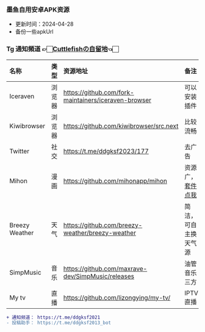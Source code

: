 ### 墨鱼自用安卓APK资源
* 更新时间：2024-04-28
* 备份一些apkUrl
  
### Tg 通知頻道 👉🏻[Cuttlefishの自留地](https://t.me/ddgksf2021)👈🏻  

| 名称 | 类型  | 资源地址 | 备注 |
| :----- | :----- | :----- | :----- |
| Iceraven      |  浏览器 | https://github.com/fork-maintainers/iceraven-browser | 可以安装插件 |
| Kiwibrowser   |  浏览器 | https://github.com/kiwibrowser/src.next              | 比较流畅 |
| Twitter       |  社交   | https://t.me/ddgksf2023/177                          | 去广告 |
| Mihon         |  漫画   | https://github.com/mihonapp/mihon                    | 资源广，[套件点我](https://raw.githubusercontent.com/keiyoushi/extensions/repo/index.min.json) |
|Breezy Weather |  天气   | https://github.com/breezy-weather/breezy-weather     | 简洁，可自主换天气源 |
|SimpMusic      |  音乐   | https://github.com/maxrave-dev/SimpMusic/releases    | 油管音乐三方 |
|My tv          |  直播    | https://github.com/lizongying/my-tv/                 | IPTV直播 |



```diff
+ 通知频道： https://t.me/ddgksf2021
- 投稿助手： https://t.me/ddgksf2013_bot
```
